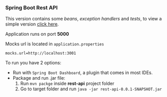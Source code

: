 ### Spring Boot Rest API

This version contains some *beans*, *exception handlers* and *tests*, to view a simple version [click here](https://github.com/victorgomez09/backendDevTest/tree/basic_rest_api).

Application runs on port **5000**

Mocks url is located in `application.properties`
```
mocks.url=http://localhost:3001
```

To run you have 2 options:
- Run with `Spring Boot Dashboard`, a plugin that comes in most IDEs.
- Package and run .jar file:
    1. Run `mvn packge` inside **rest-api** project folder
    2. Go to target folder and run `java -jar rest-api-0.0.1-SNAPSHOT.jar`
